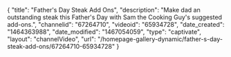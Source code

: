 {
    "title": "Father's Day Steak Add Ons",
    "description": "Make dad an outstanding steak this Father's Day with Sam the Cooking Guy's suggested add-ons.",
    "channelid": "67264710",
    "videoid": "65934728",
    "date_created": "1464363988",
    "date_modified": "1467054059",
    "type": "captivate",
    "layout": "channelVideo",
    "url": "\/homepage-gallery-dynamic\/father-s-day-steak-add-ons\/67264710-65934728"
}